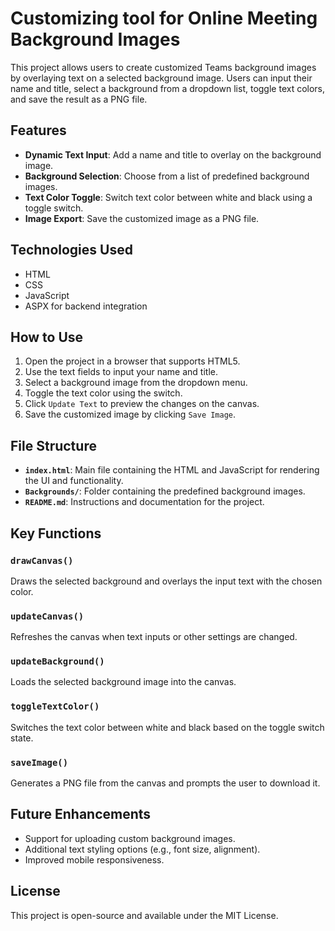 # Customizing tool for Online Meeting Background Images

This project allows users to create customized Teams background images by overlaying text on a selected background image. Users can input their name and title, select a background from a dropdown list, toggle text colors, and save the result as a PNG file.

## Features

- **Dynamic Text Input**: Add a name and title to overlay on the background image.
- **Background Selection**: Choose from a list of predefined background images.
- **Text Color Toggle**: Switch text color between white and black using a toggle switch.
- **Image Export**: Save the customized image as a PNG file.

## Technologies Used

- HTML
- CSS
- JavaScript
- ASPX for backend integration

## How to Use

1. Open the project in a browser that supports HTML5.
2. Use the text fields to input your name and title.
3. Select a background image from the dropdown menu.
4. Toggle the text color using the switch.
5. Click `Update Text` to preview the changes on the canvas.
6. Save the customized image by clicking `Save Image`.

## File Structure

- **`index.html`**: Main file containing the HTML and JavaScript for rendering the UI and functionality.
- **`Backgrounds/`**: Folder containing the predefined background images.
- **`README.md`**: Instructions and documentation for the project.

## Key Functions

### `drawCanvas()`
Draws the selected background and overlays the input text with the chosen color.

### `updateCanvas()`
Refreshes the canvas when text inputs or other settings are changed.

### `updateBackground()`
Loads the selected background image into the canvas.

### `toggleTextColor()`
Switches the text color between white and black based on the toggle switch state.

### `saveImage()`
Generates a PNG file from the canvas and prompts the user to download it.

## Future Enhancements

- Support for uploading custom background images.
- Additional text styling options (e.g., font size, alignment).
- Improved mobile responsiveness.

## License

This project is open-source and available under the MIT License.

